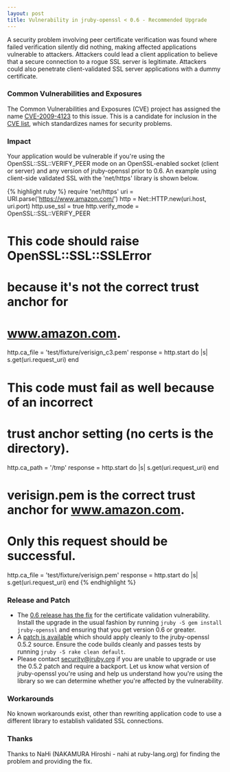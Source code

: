 ```yaml
---
layout: post
title: Vulnerability in jruby-openssl < 0.6 - Recommended Upgrade
---
```

A security problem involving peer certificate verification was found
where failed verification silently did nothing, making affected
applications vulnerable to attackers. Attackers could lead a client
application to believe that a secure connection to a rogue SSL server
is legitimate. Attackers could also penetrate client-validated SSL
server applications with a dummy certificate.

### Common Vulnerabilities and Exposures

The Common Vulnerabilities and Exposures (CVE) project has assigned
the name [CVE-2009-4123][] to this issue. This is a candidate for
inclusion in the [CVE list](https://cve.mitre.org/), which standardizes
names for security problems.

### Impact

Your application would be vulnerable if you're using the
OpenSSL::SSL::VERIFY_PEER mode on an OpenSSL-enabled socket (client or
server) and any version of jruby-openssl prior to 0.6. An example
using client-side validated SSL with the 'net/https' library is shown
below.

{% highlight ruby %}
  require 'net/https'
  uri = URI.parse('https://www.amazon.com/')
  http = Net::HTTP.new(uri.host, uri.port)
  http.use_ssl = true
  http.verify_mode = OpenSSL::SSL::VERIFY_PEER

  # This code should raise OpenSSL::SSL::SSLError
  # because it's not the correct trust anchor for
  # www.amazon.com.
  http.ca_file = 'test/fixture/verisign_c3.pem'
  response = http.start do |s|
    s.get(uri.request_uri)
  end

  # This code must fail as well because of an incorrect
  # trust anchor setting (no certs is the directory).
  http.ca_path = '/tmp'
  response = http.start do |s|
    s.get(uri.request_uri)
  end

  # verisign.pem is the correct trust anchor for www.amazon.com.
  # Only this request should be successful.
  http.ca_file = 'test/fixture/verisign.pem'
  response = http.start do |s|
    s.get(uri.request_uri)
  end
{% endhighlight %}
<br/>

### Release and Patch

- The [0.6 release has the fix][06] for the certificate validation
  vulnerability. Install the upgrade in the usual fashion by running
  `jruby -S gem install jruby-openssl` and ensuring that you get
  version 0.6 or greater.
- A [patch is available][06patch] which should apply cleanly to the
  jruby-openssl 0.5.2 source. Ensure the code builds cleanly and
  passes tests by running `jruby -S rake clean default`.
- Please contact [security@jruby.org](mailto:security@jruby.org) if
  you are unable to upgrade or use the 0.5.2 patch and require a
  backport. Let us know what version of jruby-openssl you're using and
  help us understand how you're using the library so we can determine
  whether you're affected by the vulnerability.

### Workarounds

No known workarounds exist, other than rewriting application code to
use a different library to establish validated SSL connections.

### Thanks

Thanks to NaHi (NAKAMURA Hiroshi - nahi at ruby-lang.org) for finding
the problem and providing the fix.

[06]: https://rubygems.org/gems/jruby-openssl/versions/0.6
[06patch]: /patches/jruby-openssl-0-6-verification.patch
[CVE-2009-4123]: https://cve.mitre.org/cgi-bin/cvename.cgi?name=CVE-2009-4123
